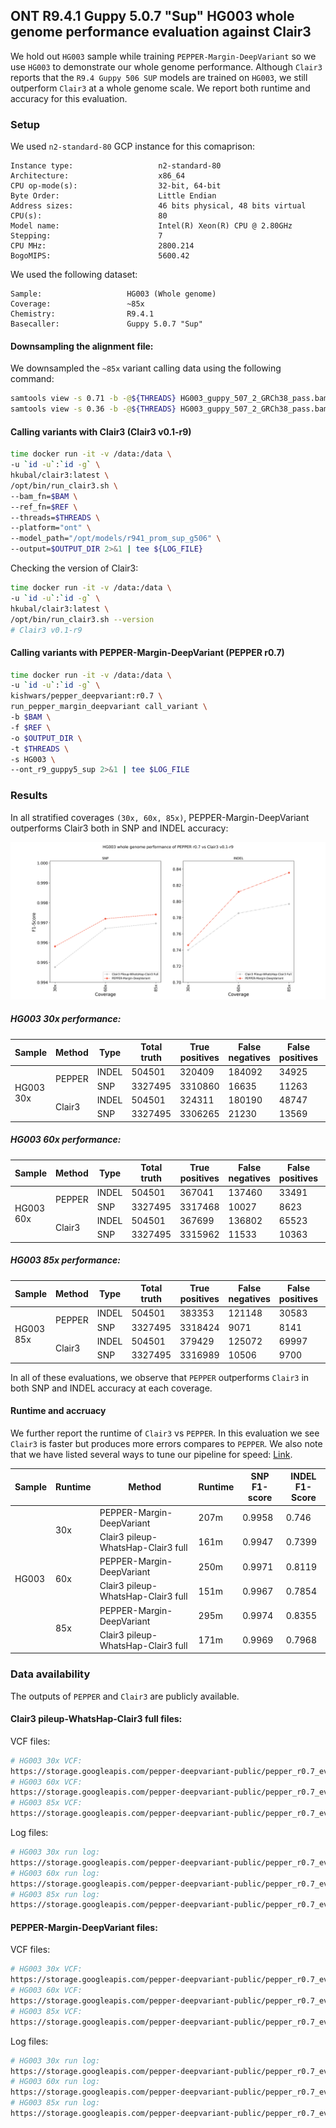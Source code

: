 ## ONT R9.4.1 Guppy 5.0.7 "Sup" HG003 whole genome performance evaluation against Clair3

We hold out `HG003` sample while training `PEPPER-Margin-DeepVariant` so we use `HG003` to demonstrate our whole genome performance. Although `Clair3` reports that the `R9.4 Guppy 506 SUP` models are trained on `HG003`, we still outperform `Clair3` at a whole genome scale. We report both runtime and accuracy for this evaluation.

### Setup
We used `n2-standard-80` GCP instance for this comaprison:
```
Instance type:                   n2-standard-80
Architecture:                    x86_64
CPU op-mode(s):                  32-bit, 64-bit
Byte Order:                      Little Endian
Address sizes:                   46 bits physical, 48 bits virtual
CPU(s):                          80
Model name:                      Intel(R) Xeon(R) CPU @ 2.80GHz
Stepping:                        7
CPU MHz:                         2800.214
BogoMIPS:                        5600.42
```
We used the following dataset:
```
Sample:                   HG003 (Whole genome)
Coverage:                 ~85x
Chemistry:                R9.4.1
Basecaller:               Guppy 5.0.7 "Sup"
```
#### Downsampling the alignment file:
We downsampled the `~85x` variant calling data using the following command:
```bash
samtools view -s 0.71 -b -@${THREADS} HG003_guppy_507_2_GRCh38_pass.bam > HG003_guppy_507_2_GRCh38_pass.60x.bam
samtools view -s 0.36 -b -@${THREADS} HG003_guppy_507_2_GRCh38_pass.bam > HG003_guppy_507_2_GRCh38_pass.30x.bam
```
#### Calling variants with Clair3 (Clair3 v0.1-r9)
```bash
time docker run -it -v /data:/data \
-u `id -u`:`id -g` \
hkubal/clair3:latest \
/opt/bin/run_clair3.sh \
--bam_fn=$BAM \
--ref_fn=$REF \
--threads=$THREADS \
--platform="ont" \
--model_path="/opt/models/r941_prom_sup_g506" \
--output=$OUTPUT_DIR 2>&1 | tee ${LOG_FILE}
```

Checking the version of Clair3:
```bash
time docker run -it -v /data:/data \
-u `id -u`:`id -g` \
hkubal/clair3:latest \
/opt/bin/run_clair3.sh --version
# Clair3 v0.1-r9
```

#### Calling variants with PEPPER-Margin-DeepVariant (PEPPER r0.7)

```bash
time docker run -it -v /data:/data \
-u `id -u`:`id -g` \
kishwars/pepper_deepvariant:r0.7 \
run_pepper_margin_deepvariant call_variant \
-b $BAM \
-f $REF \
-o $OUTPUT_DIR \
-t $THREADS \
-s HG003 \
--ont_r9_guppy5_sup 2>&1 | tee $LOG_FILE
```

### Results

In all stratified coverages `(30x, 60x, 85x)`, PEPPER-Margin-DeepVariant outperforms Clair3 both in SNP and INDEL accuracy:
<p align="center">
<img src="img/pmdv_v7_release_ont_HG003_wgs.png" alt="PEPPER performance whole genome">
</p>

##### HG003 30x performance:
<p align="center">
<table><thead><tr><th>Sample</th><th>Method</th><th>Type</th><th>Total<br>truth</th><th>True<br>positives</th><th>False<br>negatives</th><th>False<br>positives</th><th>Recall</th><th>Precision</th><th>F1-Score</th></tr></thead><tbody><tr><td rowspan="4">HG003<br>30x</td><td rowspan="2">PEPPER</td><td>INDEL</td><td>504501</td><td>320409</td><td>184092</td><td>34925</td><td>0.635101</td><td>0.903891</td><td>0.746023</td></tr><tr><td>SNP</td><td>3327495</td><td>3310860</td><td>16635</td><td>11263</td><td>0.995001</td><td>0.99661</td><td>0.995805</td></tr><tr><td rowspan="2">Clair3</td><td>INDEL</td><td>504501</td><td>324311</td><td>180190</td><td>48747</td><td>0.642835</td><td>0.871697</td><td>0.739974</td></tr><tr><td>SNP</td><td>3327495</td><td>3306265</td><td>21230</td><td>13569</td><td>0.99362</td><td>0.995914</td><td>0.994765</td></tr></tbody></table>
</p>

##### HG003 60x performance:
<p align="center">
<table><thead><tr><th>Sample</th><th>Method</th><th>Type</th><th>Total<br>truth</th><th>True<br>positives</th><th>False<br>negatives</th><th>False<br>positives</th><th>Recall</th><th>Precision</th><th>F1-Score</th></tr></thead><tbody><tr><td rowspan="4">HG003<br>60x</td><td rowspan="2">PEPPER</td><td>INDEL</td><td>504501</td><td>367041</td><td>137460</td><td>33491</td><td>0.727533</td><td>0.918453</td><td>0.81192</td></tr><tr><td>SNP</td><td>3327495</td><td>3317468</td><td>10027</td><td>8623</td><td>0.996987</td><td>0.997408</td><td>0.997197</td></tr><tr><td rowspan="2">Clair3</td><td>INDEL</td><td>504501</td><td>367699</td><td>136802</td><td>65523</td><td>0.728837</td><td>0.851708</td><td>0.785497</td></tr><tr><td>SNP</td><td>3327495</td><td>3315962</td><td>11533</td><td>10363</td><td>0.996534</td><td>0.996885</td><td>0.99671</td></tr></tbody></table>
</p>

##### HG003 85x performance:
<p align="center">
<table><thead><tr><th>Sample</th><th>Method</th><th>Type</th><th>Total<br>truth</th><th>True<br>positives</th><th>False<br>negatives</th><th>False<br>positives</th><th>Recall</th><th>Precision</th><th>F1-Score</th></tr></thead><tbody><tr><td rowspan="4">HG003<br>85x</td><td rowspan="2">PEPPER</td><td>INDEL</td><td>504501</td><td>383353</td><td>121148</td><td>30583</td><td>0.759866</td><td>0.928003</td><td>0.83556</td></tr><tr><td>SNP</td><td>3327495</td><td>3318424</td><td>9071</td><td>8141</td><td>0.997274</td><td>0.997553</td><td>0.997414</td></tr><tr><td rowspan="2">Clair3</td><td>INDEL</td><td>504501</td><td>379429</td><td>125072</td><td>69997</td><td>0.752088</td><td>0.847351</td><td>0.796883</td></tr><tr><td>SNP</td><td>3327495</td><td>3316989</td><td>10506</td><td>9700</td><td>0.996843</td><td>0.997085</td><td>0.996964</td></tr></tbody></table>
</p>

In all of these evaluations, we observe that `PEPPER` outperforms `Clair3` in both SNP and INDEL accuracy at each coverage.

#### Runtime and accruacy

We further report the runtime of `Clair3` vs `PEPPER`.  In this evaluation we see `Clair3` is faster but produces more errors compares to `PEPPER`. We also note that we have listed several ways to tune our pipeline for speed: [Link](../usage/speed_and_accuracy.md).
<p align="center">
<table><thead><tr><th>Sample</th><th>Runtime</th><th>Method</th><th>Runtime</th><th>SNP<br>F1-score</th><th>INDEL<br>F1-Score</th></tr></thead><tbody><tr><td rowspan="6">HG003</td><td rowspan="2">30x</td><td>PEPPER-Margin-DeepVariant</td><td>207m</td><td>0.9958</td><td>0.746</td></tr><tr><td>Clair3 pileup-WhatsHap-Clair3 full</td><td>161m</td><td>0.9947</td><td>0.7399</td></tr><tr><td rowspan="2">60x</td><td>PEPPER-Margin-DeepVariant</td><td>250m</td><td>0.9971</td><td>0.8119</td></tr><tr><td>Clair3 pileup-WhatsHap-Clair3 full</td><td>151m</td><td>0.9967</td><td>0.7854</td></tr><tr><td rowspan="2">85x</td><td>PEPPER-Margin-DeepVariant</td><td>295m</td><td>0.9974</td><td>0.8355</td></tr><tr><td>Clair3 pileup-WhatsHap-Clair3 full</td><td>171m</td><td>0.9969</td><td>0.7968</td></tr></tbody></table>
</p>


### Data availability

The outputs of `PEPPER` and `Clair3` are publicly available.

#### Clair3 pileup-WhatsHap-Clair3 full files:
VCF files:
```bash
# HG003 30x VCF:
https://storage.googleapis.com/pepper-deepvariant-public/pepper_r0.7_evaluations/HG003_ONT_R9.4.1_whole_genome_evaluation/HG003_wgs_eval/clair3_outputs/HG003_guppy_507_2_GRCh38_clair3_30x/merge_output.vcf.gz
# HG003 60x VCF:
https://storage.googleapis.com/pepper-deepvariant-public/pepper_r0.7_evaluations/HG003_ONT_R9.4.1_whole_genome_evaluation/HG003_wgs_eval/clair3_outputs/HG003_guppy_507_2_GRCh38_clair3_60x/merge_output.vcf.gz
# HG003 85x VCF:
https://storage.googleapis.com/pepper-deepvariant-public/pepper_r0.7_evaluations/HG003_ONT_R9.4.1_whole_genome_evaluation/HG003_wgs_eval/clair3_outputs/HG003_guppy_507_2_GRCh38_clair3_85x/merge_output.vcf.gz
```
Log files:
```bash
# HG003 30x run log:
https://storage.googleapis.com/pepper-deepvariant-public/pepper_r0.7_evaluations/HG003_ONT_R9.4.1_whole_genome_evaluation/HG003_wgs_eval/HG003_guppy507_sup_clair3_30x.log
# HG003 60x run log:
https://storage.googleapis.com/pepper-deepvariant-public/pepper_r0.7_evaluations/HG003_ONT_R9.4.1_whole_genome_evaluation/HG003_wgs_eval/HG003_guppy507_sup_clair3_60x.log
# HG003 85x run log:
https://storage.googleapis.com/pepper-deepvariant-public/pepper_r0.7_evaluations/HG003_ONT_R9.4.1_whole_genome_evaluation/HG003_wgs_eval/HG003_guppy507_sup_clair3_85x.log
```

#### PEPPER-Margin-DeepVariant files:
VCF files:
```bash
# HG003 30x VCF:
https://storage.googleapis.com/pepper-deepvariant-public/pepper_r0.7_evaluations/HG003_ONT_R9.4.1_whole_genome_evaluation/HG003_wgs_eval/pmdv_outputs/HG003_guppy_507_2_GRCh38_pmdv_r0.7_30x/PEPPER_MARGIN_DEEPVARIANT_FINAL_OUTPUT.vcf.gz
# HG003 60x VCF:
https://storage.googleapis.com/pepper-deepvariant-public/pepper_r0.7_evaluations/HG003_ONT_R9.4.1_whole_genome_evaluation/HG003_wgs_eval/pmdv_outputs/HG003_guppy_507_2_GRCh38_pmdv_r0.7_60x/PEPPER_MARGIN_DEEPVARIANT_FINAL_OUTPUT.vcf.gz
# HG003 85x VCF:
https://storage.googleapis.com/pepper-deepvariant-public/pepper_r0.7_evaluations/HG003_ONT_R9.4.1_whole_genome_evaluation/HG003_wgs_eval/pmdv_outputs/HG003_guppy_507_2_GRCh38_pmdv_r0.7_85x/PEPPER_MARGIN_DEEPVARIANT_FINAL_OUTPUT.vcf.gz
```
Log files:
```bash
# HG003 30x run log:
https://storage.googleapis.com/pepper-deepvariant-public/pepper_r0.7_evaluations/HG003_ONT_R9.4.1_whole_genome_evaluation/HG003_wgs_eval/HG003_guppy507_sup_pmdv_r0.7_30x.log
# HG003 60x run log:
https://storage.googleapis.com/pepper-deepvariant-public/pepper_r0.7_evaluations/HG003_ONT_R9.4.1_whole_genome_evaluation/HG003_wgs_eval/HG003_guppy507_sup_pmdv_r0.7_60x.log
# HG003 85x run log:
https://storage.googleapis.com/pepper-deepvariant-public/pepper_r0.7_evaluations/HG003_ONT_R9.4.1_whole_genome_evaluation/HG003_wgs_eval/HG003_guppy507_sup_pmdv_r0.7_85x.log
```
